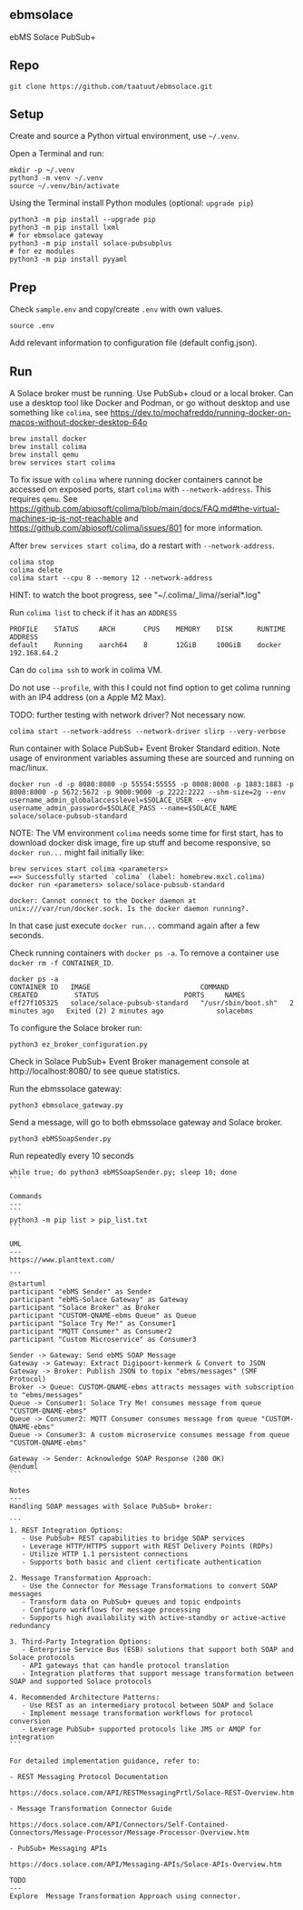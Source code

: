 ebmsolace
---
ebMS Solace PubSub+

Repo
---
`git clone https://github.com/taatuut/ebmsolace.git`

Setup
---
Create and source a Python virtual environment, use `~/.venv`.

Open a Terminal and run:

```
mkdir -p ~/.venv
python3 -m venv ~/.venv
source ~/.venv/bin/activate
```

Using the Terminal install Python modules (optional: `upgrade pip`)

```
python3 -m pip install --upgrade pip
python3 -m pip install lxml
# for ebmsolace gateway
python3 -m pip install solace-pubsubplus
# for ez modules
python3 -m pip install pyyaml
```

Prep
---
Check `sample.env` and copy/create `.env` with own values.

`source .env`

Add relevant information to configuration file (default config.json).

Run
---
A Solace broker must be running. Use PubSub+ cloud or a local broker. Can use a desktop tool like Docker and Podman, or go without desktop and use something like `colima`, see https://dev.to/mochafreddo/running-docker-on-macos-without-docker-desktop-64o

```
brew install docker
brew install colima
brew install qemu
brew services start colima
```

To fix issue with `colima` where running docker containers cannot be accessed on exposed ports, start `colima` with `--network-address`. This requires `qemu`. See https://github.com/abiosoft/colima/blob/main/docs/FAQ.md#the-virtual-machines-ip-is-not-reachable and https://github.com/abiosoft/colima/issues/801 for more information.

After `brew services start colima`, do a restart with `--network-address`.

```
colima stop
colima delete
colima start --cpu 8 --memory 12 --network-address
```

HINT: to watch the boot progress, see "~/.colima/_lima/<profile>/serial*.log"

Run `colima list` to check if it has an `ADDRESS`

```
PROFILE    STATUS     ARCH       CPUS    MEMORY    DISK      RUNTIME    ADDRESS
default    Running    aarch64    8       12GiB     100GiB    docker     192.168.64.2
```

Can do `colima ssh` to work in colima VM.

Do not use `--profile`, with this I could not find option to get colima running with an IP4 address (on a Apple M2 Max). 

TODO: further testing with network driver? Not necessary now.

`colima start --network-address --network-driver slirp --very-verbose`

Run container with Solace PubSub+ Event Broker Standard edition. Note usage of environment variables assuming these are sourced and running on mac/linux.

```
docker run -d -p 8080:8080 -p 55554:55555 -p 8008:8008 -p 1883:1883 -p 8000:8000 -p 5672:5672 -p 9000:9000 -p 2222:2222 --shm-size=2g --env username_admin_globalaccesslevel=$SOLACE_USER --env username_admin_password=$SOLACE_PASS --name=$SOLACE_NAME solace/solace-pubsub-standard
```

NOTE: The VM environment `colima` needs some time for first start, has to download docker disk image, fire up stuff and become responsive, so `docker run...` might fail initially like:

```
brew services start colima <parameters>
==> Successfully started `colima` (label: homebrew.mxcl.colima)
docker run <parameters> solace/solace-pubsub-standard

docker: Cannot connect to the Docker daemon at unix:///var/run/docker.sock. Is the docker daemon running?.
```

In that case just execute `docker run...` command again after a few seconds.

Check running containers with `docker ps -a`. To remove a container use `docker rm -f CONTAINER_ID`.

```
docker ps -a
CONTAINER ID   IMAGE                           COMMAND               CREATED         STATUS                     PORTS     NAMES
eff27f105325   solace/solace-pubsub-standard   "/usr/sbin/boot.sh"   2 minutes ago   Exited (2) 2 minutes ago             solacebms
```

To configure the Solace broker run:

```
python3 ez_broker_configuration.py
```

Check in Solace PubSub+ Event Broker management console at http://localhost:8080/ to see queue statistics.

Run the ebmssolace gateway:

```
python3 ebmsolace_gateway.py
```

Send a message, will go to both ebmssolace gateway and Solace broker.

```
python3 ebMSSoapSender.py
```

Run repeatedly every 10 seconds 

````
while true; do python3 ebMSSoapSender.py; sleep 10; done
```

Commands
---
```
python3 -m pip list > pip_list.txt
```

UML
---
https://www.planttext.com/

```
@startuml
participant "ebMS Sender" as Sender
participant "ebMS-Solace Gateway" as Gateway
participant "Solace Broker" as Broker
participant "CUSTOM-QNAME-ebms Queue" as Queue
participant "Solace Try Me!" as Consumer1
participant "MQTT Consumer" as Consumer2
participant "Custom Microservice" as Consumer3

Sender -> Gateway: Send ebMS SOAP Message
Gateway -> Gateway: Extract Digipoort-kenmerk & Convert to JSON
Gateway -> Broker: Publish JSON to topix "ebms/messages" (SMF Protocol)
Broker -> Queue: CUSTOM-QNAME-ebms attracts messages with subscription to "ebms/messages"
Queue -> Consumer1: Solace Try Me! consumes message from queue "CUSTOM-QNAME-ebms"
Queue -> Consumer2: MQTT Consumer consumes message from queue "CUSTOM-QNAME-ebms"
Queue -> Consumer3: A custom microservice consumes message from queue "CUSTOM-QNAME-ebms"

Gateway -> Sender: Acknowledge SOAP Response (200 OK)
@enduml
```

Notes
---
Handling SOAP messages with Solace PubSub+ broker:

```
1. REST Integration Options:
   - Use PubSub+ REST capabilities to bridge SOAP services
   - Leverage HTTP/HTTPS support with REST Delivery Points (RDPs)
   - Utilize HTTP 1.1 persistent connections
   - Supports both basic and client certificate authentication

2. Message Transformation Approach:
   - Use the Connector for Message Transformations to convert SOAP messages
   - Transform data on PubSub+ queues and topic endpoints
   - Configure workflows for message processing
   - Supports high availability with active-standby or active-active redundancy

3. Third-Party Integration Options:
   - Enterprise Service Bus (ESB) solutions that support both SOAP and Solace protocols
   - API gateways that can handle protocol translation
   - Integration platforms that support message transformation between SOAP and supported Solace protocols

4. Recommended Architecture Patterns:
   - Use REST as an intermediary protocol between SOAP and Solace
   - Implement message transformation workflows for protocol conversion
   - Leverage PubSub+ supported protocols like JMS or AMQP for integration
```

For detailed implementation guidance, refer to:

- REST Messaging Protocol Documentation

https://docs.solace.com/API/RESTMessagingPrtl/Solace-REST-Overview.htm

- Message Transformation Connector Guide

https://docs.solace.com/API/Connectors/Self-Contained-Connectors/Message-Processor/Message-Processor-Overview.htm

- PubSub+ Messaging APIs

https://docs.solace.com/API/Messaging-APIs/Solace-APIs-Overview.htm

TODO
---
Explore  Message Transformation Approach using connector.